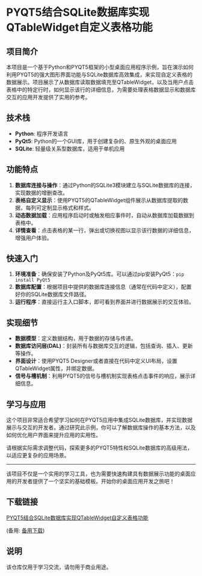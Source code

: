# PYQT5结合SQLite数据库实现QTableWidget自定义表格功能

## 项目简介

本项目是一个基于Python和PYQT5框架的小型桌面应用程序示例，旨在演示如何利用PYQT5的强大图形界面功能与SQLite数据库高效集成，来实现自定义表格的数据展示。项目展示了从数据库读取数据填充至QTableWidget，以及当用户点击表格中的特定行时，如何显示该行的详细信息，为需要处理表格数据显示和数据库交互的应用开发提供了实用的参考。

## 技术栈

- **Python**: 程序开发语言
- **PyQt5**: Python的一个GUI库，用于创建复杂的、原生外观的桌面应用
- **SQLite**: 轻量级关系型数据库，适用于单机应用

## 功能特点

1. **数据库连接与操作**：通过Python的SQLite3模块建立与SQLite数据库的连接，实现数据的增删查改。
2. **表格自定义显示**：使用PYQT5的QTableWidget组件展示从数据库提取的数据，每列可定制显示格式和样式。
3. **动态数据加载**：应用程序启动时或触发相应事件时，自动从数据库加载数据到表格中。
4. **详情查看**：点击表格的某一行，弹出或切换视图以显示该行数据的详细信息，增强用户体验。

## 快速入门

1. **环境准备**：确保安装了Python及PyQt5库。可以通过pip安装PyQt5：`pip install PyQt5`
2. **数据库配置**：根据项目中提供的数据库连接信息（通常在代码中定义），配置好你的SQLite数据库文件路径。
3. **运行程序**：直接运行主入口脚本，即可看到界面并进行数据展示的交互体验。

## 实现细节

- **数据模型**：定义数据结构，用于数据的存储与传递。
- **数据库访问层(DAL)**：封装所有与数据库交互的逻辑，包括查询、插入、更新等操作。
- **界面设计**：使用PYQT5 Designer或者直接在代码中定义UI布局，设置QTableWidget属性，并绑定数据。
- **信号与槽机制**：利用PYQT5的信号与槽机制实现表格点击事件的响应，展示详细信息。

## 学习与应用

这个项目非常适合希望学习如何在PYQT5应用中集成SQLite数据库，并实现数据展示与交互的开发者。通过研究此示例，你可以了解数据库操作的基本方法，以及如何优化用户界面来提升应用的实用性。

请根据实际需求调整代码，探索更多的PYQT5特性和SQLite数据库的高级用法，以适应更复杂的应用场景。

---

该项目不仅是一个实用的学习工具，也为需要快速构建具有数据展示功能的桌面应用的开发者提供了一个坚实的基础模板。开始你的桌面应用开发之旅吧！

## 下载链接
[PYQT5结合SQLite数据库实现QTableWidget自定义表格功能](https://pan.quark.cn/s/54e2f7e811fd) 

(备用: [备用下载](https://pan.baidu.com/s/1oyGZWN9_0nLu3zrmtRYJnA?pwd=1234))

## 说明

该仓库仅用于学习交流，请勿用于商业用途。
